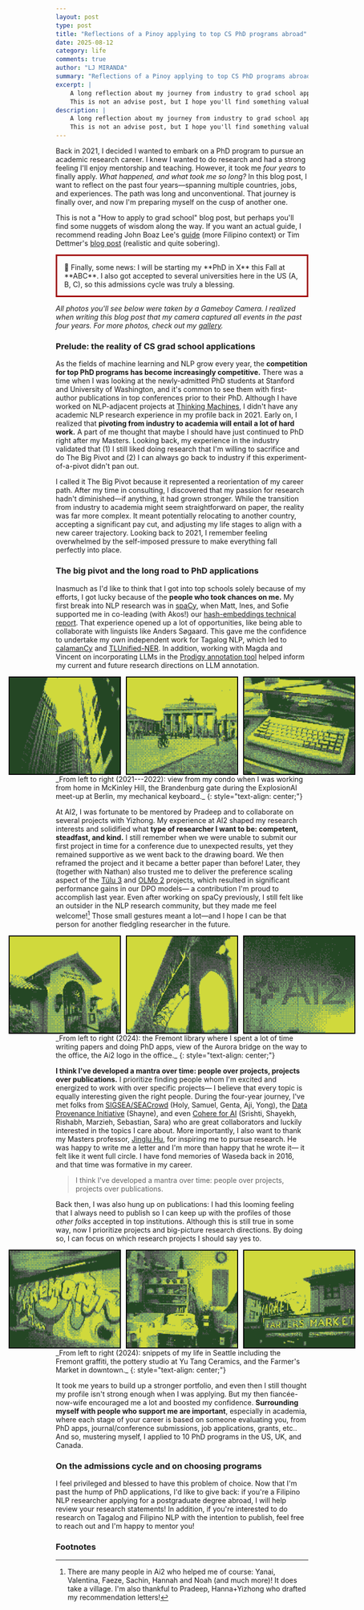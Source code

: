 ```yaml
---
layout: post
type: post
title: "Reflections of a Pinoy applying to top CS PhD programs abroad"
date: 2025-08-12
category: life
comments: true
author: "LJ MIRANDA"
summary: "Reflections of a Pinoy applying to top CS PhD programs abroad"
excerpt: |
    A long reflection about my journey from industry to grad school applications&mdash;spanning countries, jobs, and experiences.
    This is not an advise post, but I hope you'll find something valuable along the way.
description: |
    A long reflection about my journey from industry to grad school applications&mdash;spanning multiple countries, jobs, and experiences.
    This is not an advise post, but I hope you'll find something valuable along the way.
---
```


<span class="firstcharacter">B</span>ack in 2021, I decided I wanted to embark on a PhD program to pursue an academic research career.
I knew I wanted to do research and had a strong feeling I'll enjoy mentorship and teaching.
However, it took me *four years* to finally apply.
*What happened, and what took me so long?*
In this blog post, I want to reflect on the past four years&mdash;spanning multiple countries, jobs, and experiences.
The path was long and unconventional.
That journey is finally over, and now I'm preparing myself on the cusp of another one.

This is not a "How to apply to grad school" blog post, but perhaps you'll find some nuggets of wisdom along the way.
If you want an actual guide, I recommend reading John Boaz Lee's [guide](https://drive.google.com/file/d/1N5ETwBh9dyLpxGRKIA9LXXJ_Jy44i1TP/view) (more Filipino context) or Tim Dettmer's [blog post](https://timdettmers.com/2018/11/26/phd-applications/) (realistic and quite sobering).


<p style="border:3px; border-style:solid; border-color:#a00000; padding: 1em;">
📣 Finally, some news: I will be starting my **PhD in X** this Fall at **ABC**.
I also got accepted to several universities here in the US (A, B, C), so this admissions cycle was truly a blessing.
</p>

*All photos you'll see below were taken by a Gameboy Camera. I realized when writing this blog post that my camera captured all events in the past four years. For more photos, check out my [gallery](/gallery).*


### Prelude: the reality of CS grad school applications

As the fields of machine learning and NLP grow every year, the **competition for top PhD programs has become increasingly competitive.**
There was a time when I was looking at the newly-admitted PhD students at Stanford and University of Washington, and it's common to see them with first-author publications in top conferences prior to their PhD.
Although I have worked on NLP-adjacent projects at [Thinking Machines](https://thinkingmachin.es/), I didn't have any academic NLP research experience in my profile back in 2021.
Early on, I realized that **pivoting from industry to academia will entail a lot of hard work.**
A part of me thought that maybe I should have just continued to PhD right after my Masters.
Looking back, my experience in the industry validated that (1) I still liked doing research that I'm willing to sacrifice and do The Big Pivot and (2) I can always go back to industry if this experiment-of-a-pivot didn't pan out.

I called it The Big Pivot because it represented a reorientation of my career path. 
After my time in consulting, I discovered that my passion for research hadn't diminished&mdash;if anything, it had grown stronger. 
While the transition from industry to academia might seem straightforward on paper, the reality was far more complex. 
It meant potentially relocating to another country, accepting a significant pay cut, and adjusting my life stages to align with a new career trajectory. 
Looking back to 2021, I remember feeling overwhelmed by the self-imposed pressure to make everything fall perfectly into place.

### The big pivot and the long road to PhD applications

Inasmuch as I'd like to think that I got into top schools solely because of my efforts, I got lucky because of the **people who took chances on me.**
My first break into NLP research was in [spaCy](https://spacy.io), when Matt, Ines, and Sofie supported me in co-leading (with Akos!) our [hash-embeddings technical report](https://arxiv.org/abs/2212.09255).
That experience opened up a lot of opportunities, like being able to collaborate with linguists like Anders S&oslash;gaard.
This gave me the confidence to undertake my own independent work for Tagalog NLP, which led to [calamanCy](https://aclanthology.org/2023.nlposs-1.1.pdf) and [TLUnified-NER](https://arxiv.org/abs/2311.07161).
In addition, working with Magda and Vincent on incorporating LLMs in the [Prodigy annotation tool](https://prodigy.ai/) helped inform my current and future research directions on LLM annotation.


<div style="display: flex; justify-content: center;">
<img src="/assets/png/grad-school/skyscraper.png" width="220" style="border: 2px solid black; margin: 0 5px;">
<img src="/assets/png/grad-school/berlin.png" width="220" style="border: 2px solid black; margin: 0 5px;">
<img src="/assets/png/grad-school/remote.png" width="220" style="border: 2px solid black; margin: 0 5px;">
</div>
_From left to right (2021---2022): view from my condo when I was working from home in McKinley Hill, the Brandenburg gate during the ExplosionAI meet-up at Berlin, my mechanical keyboard._
{: style="text-align: center;"}

At AI2, I was fortunate to be mentored by Pradeep and to collaborate on several projects with Yizhong. 
My experience at AI2 shaped my research interests and solidified what **type of researcher I want to be: competent, steadfast, and kind.**
I still remember when we were unable to submit our first project in time for a conference due to unexpected results, yet they remained supportive as we went back to the drawing board. 
We then reframed the project and it became a better paper than before!
Later, they (together with Nathan) also trusted me to deliver the preference scaling aspect of the [T&uuml;lu 3](https://allenai.org/papers/tulu-3-report.pdf) and [OLMo 2](https://allenai.org/olmo) projects, which resulted in significant performance gains in our DPO models&mdash; a contribution I'm proud to accomplish last year. 
Even after working on spaCy previously, I still felt like an outsider in the NLP research community, but they made me feel welcome![^1]
Those small gestures meant a lot&mdash;and I hope I can be that person for another fledgling researcher in the future.

<div style="display: flex; justify-content: center;">
<img src="/assets/png/grad-school/library.png" width="220" style="border: 2px solid black; margin: 0 5px;">
<img src="/assets/png/grad-school/aurora.png" width="220" style="border: 2px solid black; margin: 0 5px;">
<img src="/assets/png/grad-school/ai2.png" width="220" style="border: 2px solid black; margin: 0 5px;">
</div>
_From left to right (2024): the Fremont library where I spent a lot of time writing papers and doing PhD apps, view of the Aurora bridge on the way to the office, the Ai2 logo in the office._
{: style="text-align: center;"}

**I think I've developed a mantra over time: people over projects, projects over publications.**
I prioritize finding people whom I'm excited and energized to work with over specific projects&mdash; I believe that every topic is equally interesting given the right people.
During the four-year journey, I've met folks from [SIGSEA/SEACrowd](https://seacrowd.github.io/seacrowd-catalogue/contributors) (Holy, Samuel, Genta, Aji, Yong), the [Data Provenance Initiative](https://www.dataprovenance.org/) (Shayne), and even [Cohere for AI](https://cohere.com/research) (Srishti, Shayekh, Rishabh, Marzieh, Sebastian, Sara) who are great collaborators and luckily interested in the topics I care about.
More importantly, I also want to thank my Masters professor, [Jinglu Hu](https://nclab.w.waseda.jp/jinglu/personal.html), for inspiring me to pursue research. 
He was happy to write me a letter and I'm more than happy that he wrote it&mdash; it felt like it went full circle.
I have fond memories of Waseda back in 2016, and that time was formative in my career.

> I think I've developed a mantra over time: people over projects, projects over publications.

Back then, I was also hung up on publications: I had this looming feeling that I always need to publish so I can keep up with the profiles of those *other folks* accepted in top institutions.
Although this is still true in some way, now I prioritize projects and big-picture research directions.
By doing so, I can focus on which research projects I should say yes to.

<div style="display: flex; justify-content: center;">
<img src="/assets/png/grad-school/fremont.png" width="220" style="border: 2px solid black; margin: 0 5px;">
<img src="/assets/png/grad-school/pottery.png" width="220" style="border: 2px solid black; margin: 0 5px;">
<img src="/assets/png/grad-school/market.png" width="220" style="border: 2px solid black; margin: 0 5px;">
</div>
_From left to right (2024): snippets of my life in Seattle including the Fremont graffiti, the pottery studio at Yu Tang Ceramics, and the Farmer's Market in downtown._
{: style="text-align: center;"}

It took me years to build up a stronger portfolio, and even then I still thought my profile isn't strong enough when I was applying.
But my then fianc&eacute;e-now-wife encouraged me a lot and boosted my confidence.
**Surrounding myself with people who support me are important**, especially in academia, where each stage of your career is based on someone evaluating you, from PhD apps, journal/conference submissions, job applications, grants, etc..
And so, mustering myself, I applied to 10 PhD programs in the US, UK, and Canada.

### On the admissions cycle and on choosing programs

<!-- (this is not the first paragraph)  -->
<!-- In a way, four years is a long time and there were times when instead of being too focused on applying to grad school, I just enjoyed life.
Back in 2021, I set myself a goal and I was too laser-focused on things I need to accomplish but through the years I learned to let things be (I also found this helpful to relieve the anxiety).
It took me years to build up a strong portfolio, and even then I still think my profile isn't strong enough when I was applying. -->



<!-- (this is not the first paragraph)  -->
I feel privileged and blessed to have this problem of choice.
Now that I'm past the hump of PhD applications, I'd like to give back: if you're a Filipino NLP researcher applying for a postgraduate degree abroad, I will help review your research statements!
In addition, if you're interested to do research on Tagalog and Filipino NLP with the intention to publish, feel free to reach out and I'm happy to mentor you!


### Footnotes

[^1]: There are many people in Ai2 who helped me of course: Yanai, Valentina, Faeze, Sachin, Hannah and Noah (and much more)! It does take a village. I'm also thankful to Pradeep, Hanna+Yizhong who drafted my recommendation letters!